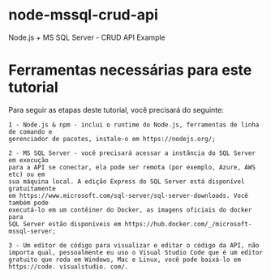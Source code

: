 # node-mssql-crud-api

Node.js + MS SQL Server - CRUD API Example

# Ferramentas necessárias para este tutorial
Para seguir as etapas deste tutorial, você precisará do seguinte:
```
1 - Node.js & npm - inclui o runtime do Node.js, ferramentas de linha de comando e 
gerenciador de pacotes, instale-o em https://nodejs.org/;

2 - MS SQL Server - você precisará acessar a instância do SQL Server em execução 
para a API se conectar, ela pode ser remota (por exemplo, Azure, AWS etc) ou em 
sua máquina local. A edição Express do SQL Server está disponível gratuitamente 
em https://www.microsoft.com/sql-server/sql-server-downloads. Você também pode 
executá-lo em um contêiner do Docker, as imagens oficiais do docker para 
SQL Server estão disponíveis em https://hub.docker.com/_/microsoft-mssql-server;

3 - Um editor de código para visualizar e editar o código da API, não 
importa qual, pessoalmente eu uso o Visual Studio Code que é um editor 
gratuito que roda em Windows, Mac e Linux, você pode baixá-lo em 
https://code. visualstudio. com/.
```

